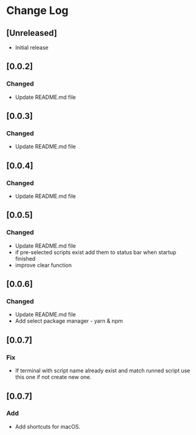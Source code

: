 # Change Log

## [Unreleased]

- Initial release

## [0.0.2]

### Changed

- Update README.md file

## [0.0.3]

### Changed

- Update README.md file

## [0.0.4]

### Changed

- Update README.md file

## [0.0.5]

### Changed

- Update README.md file
- if pre-selected scripts exist add them to status bar when startup finished
- improve clear function

## [0.0.6]

### Changed

- Update README.md file
- Add select package manager - yarn & npm

## [0.0.7]

### Fix

- If terminal with script name already exist and match runned script use this one if not create new one.

## [0.0.7]

### Add

- Add shortcuts for macOS.
